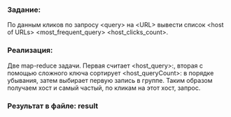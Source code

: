 ### Задание:
По данным кликов по запросу \<query\> на \<URL\> 
  вывести список \<host of URLs\> <most_frequent_query> <host_clicks_count>.

### Реализация:
Две map-reduce задачи. Первая считает <host_query>:<count>, вторая с помощью сложного ключа сортирует <host_queryCount>:<query> 
в порядке убывания, затем выбирает первую запись в группе. Таким образом получаем хост и самый частый, по кликам на этот хост, запрос.

### Результат в файле: result
